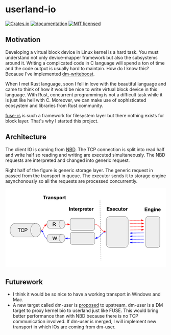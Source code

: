 # userland-io

[![Crates.io](https://img.shields.io/crates/v/userland-io.svg)](https://crates.io/crates/userland-io)
[![documentation](https://docs.rs/userland-io/badge.svg)](https://docs.rs/userland-io)
[![MIT licensed](https://img.shields.io/badge/license-MIT-blue.svg)](https://github.com/akiradeveloper/userland-io/blob/master/LICENSE)

## Motivation

Developing a virtual block device in Linux kernel is a hard task.
You must understand not only device-mapper framework but also the subsystems around it.
Writing a complicated code in C language will spend a ton of time and the
code output is usually hard to maintain. How do I know this? Because I've implemented [dm-writeboost](https://github.com/akiradeveloper/dm-writeboost).

When I met Rust language, soon I fell in love with the beautiful language and came to think of how it would be nice to write virtual block device in this language. With Rust, concurrent programming is not a difficult task while it is just like hell with C. Moreover, we can make use of sophisticated ecosystem and libraries from Rust community.

[fuse-rs](https://github.com/zargony/fuse-rs) is such a framework for filesystem layer but there nothing exists for block layer. That's why I started this project.

## Architecture

The client IO is coming from [NBD](https://github.com/NetworkBlockDevice/nbd). The TCP connection is split into read half and write half so reading and writing are executed simultaneously.
The NBD requests are interpreted and changed into generic request.

Right half of the figure is generic storage layer. The generic request in passed from the transport in queue. The executor sends it to storage engine asynchonously so all the requests are processed concurrently.

![Architecture](architecture.png)

## Futurework

- I think it would be so nice to have a working transport in Windows and Mac.
- A new target called dm-user is [proposed](https://www.redhat.com/archives/dm-devel/2020-December/msg00101.html) to upstream. dm-user is a DM target to proxy kernel bio to userland just like FUSE. This would bring better performance than with NBD because there is no TCP communication involved. If dm-user is merged, I will implement new transport in which IOs are coming from dm-user.